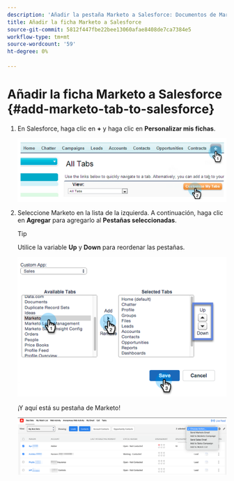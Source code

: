 ```yaml
---
description: 'Añadir la pestaña Marketo a Salesforce: Documentos de Marketo: Documentación del producto'
title: Añadir la ficha Marketo a Salesforce
source-git-commit: 5812f447fbe22bee13060afae8408de7ca7384e5
workflow-type: tm+mt
source-wordcount: '59'
ht-degree: 0%

---
```


# Añadir la ficha Marketo a Salesforce {#add-marketo-tab-to-salesforce}

1. En Salesforce, haga clic en **+** y haga clic en **Personalizar mis fichas**.

   ![](assets/add-marketo-tab-to-salesforce-1.png)

1. Seleccione Marketo en la lista de la izquierda. A continuación, haga clic en **Agregar** para agregarlo al **Pestañas seleccionadas**.

   >[!TIP]
   >
   >Utilice la variable **Up** y **Down** para reordenar las pestañas.

   ![](assets/add-marketo-tab-to-salesforce-2.png)

   ¡Y aquí está su pestaña de Marketo!

   ![](assets/add-marketo-tab-to-salesforce-3.png)
